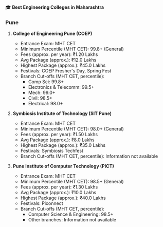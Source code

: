 🎓 **Best Engineering Colleges in Maharashtra**

### Pune
1. **College of Engineering Pune (COEP)**
   - Entrance Exam: MHT CET
   - Minimum Percentile (MHT CET): 99.8+ (General)
   - Fees (approx. per year): ₹1.20 Lakhs
   - Avg Package (approx.): ₹12.0 Lakhs
   - Highest Package (approx.): ₹45.0 Lakhs
   - Festivals: COEP Fresher's Day, Spring Fest
   - Branch Cut-offs (MHT CET, percentile):
     - Comp Sci: 99.8+
     - Electronics & Telecomm: 99.5+
     - Mech: 99.0+
     - Civil: 98.5+
     - Electrical: 98.0+

2. **Symbiosis Institute of Technology (SIT Pune)**
   - Entrance Exam: MHT CET
   - Minimum Percentile (MHT CET): 98.0+ (General)
   - Fees (approx. per year): ₹1.50 Lakhs
   - Avg Package (approx.): ₹8.0 Lakhs
   - Highest Package (approx.): ₹35.0 Lakhs
   - Festivals: Symbiosis Techfest
   - Branch Cut-offs (MHT CET, percentile): Information not available

3. **Pune Institute of Computer Technology (PICT)**
   - Entrance Exam: MHT CET
   - Minimum Percentile (MHT CET): 98.5+ (General)
   - Fees (approx. per year): ₹1.30 Lakhs
   - Avg Package (approx.): ₹10.0 Lakhs
   - Highest Package (approx.): ₹40.0 Lakhs
   - Festivals: Piconnect
   - Branch Cut-offs (MHT CET, percentile):
     - Computer Science & Engineering: 98.5+
     - Other branches: Information not available
